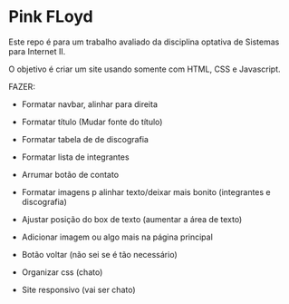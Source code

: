 # Pink FLoyd

Este repo é para um trabalho avaliado da disciplina optativa de Sistemas
para Internet II.

O objetivo é criar um site usando somente com HTML, CSS e Javascript.

FAZER:

- Formatar navbar, alinhar para direita
- Formatar título (Mudar fonte do título)
- Formatar tabela de de discografia
- Formatar lista de integrantes
- Arrumar botão de contato
- Formatar imagens p alinhar texto/deixar mais bonito (integrantes e discografia)

- Ajustar posição do box de texto (aumentar a área de texto)
- Adicionar imagem ou algo mais na página principal

- Botão voltar (não sei se é tão necessário)

- Organizar css (chato)
- Site responsivo (vai ser chato)